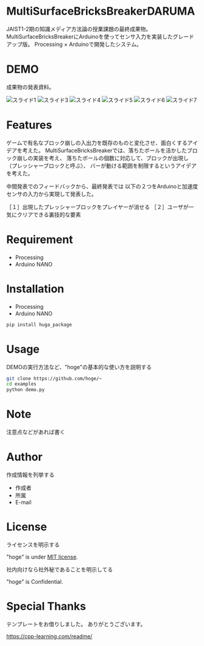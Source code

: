 # MultiSurfaceBricksBreakerDARUMA

JAIST1-2期の知識メディア方法論の授業課題の最終成果物。
MultiSurfaceBricksBreakerにArduinoを使ってセンサ入力を実装したグレードアップ版。
Processing × Arduinoで開発したシステム。

# DEMO

成果物の発表資料。

![スライド1](https://user-images.githubusercontent.com/55073758/131720709-da3f06ab-0c0b-44f4-bc32-81e6501b1ca1.JPG)
![スライド3](https://user-images.githubusercontent.com/55073758/131720717-202c4235-886c-45d9-921f-6f23aa073aeb.JPG)
![スライド4](https://user-images.githubusercontent.com/55073758/131720726-8e121680-b161-423b-b0fe-ec0ce1b57364.JPG)
![スライド5](https://user-images.githubusercontent.com/55073758/131720728-3073a930-2d91-4696-9486-8f405de1d394.JPG)
![スライド6](https://user-images.githubusercontent.com/55073758/131720729-ffbcefad-a99e-44c6-9d66-0859be78c393.JPG)
![スライド7](https://user-images.githubusercontent.com/55073758/131720731-2cfe5d44-3dd1-4592-89a4-517f2c7d5cca.JPG)


# Features

ゲームで有名なブロック崩しの入出力を既存のものと変化させ、面白くするアイデアを考えた。
MultiSurfaceBricksBreakerでは、落ちたボールを活かしたブロック崩しの実装を考え、
落ちたボールの個数に対応して、ブロックが出現し（プレッシャーブロックと呼ぶ）、
バーが動ける範囲を制限するというアイデアを考えた。

中間発表でのフィードバックから、最終発表では
以下の２つをArduinoと加速度センサの入力から実現して発表した。

［１］出現したプレッシャーブロックをプレイヤーが消せる
［２］ユーザが一気にクリアできる裏技的な要素

# Requirement

* Processing　
* Arduino NANO

# Installation

* Processing　
* Arduino NANO


```bash
pip install huga_package
```

# Usage

DEMOの実行方法など、"hoge"の基本的な使い方を説明する

```bash
git clone https://github.com/hoge/~
cd examples
python demo.py
```

# Note

注意点などがあれば書く

# Author

作成情報を列挙する

* 作成者
* 所属
* E-mail

# License
ライセンスを明示する

"hoge" is under [MIT license](https://en.wikipedia.org/wiki/MIT_License).

社内向けなら社外秘であることを明示してる

"hoge" is Confidential.

# Special Thanks

テンプレートをお借りしました。
ありがとうございます。

https://cpp-learning.com/readme/
